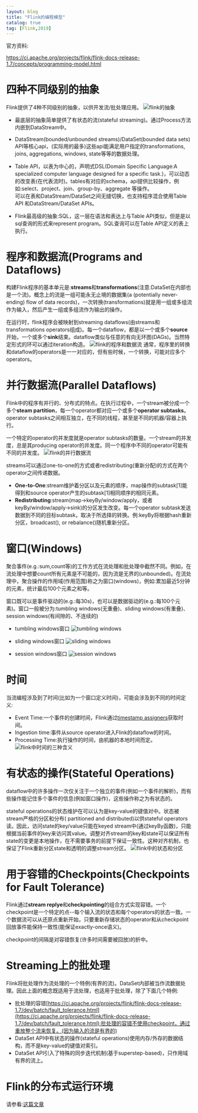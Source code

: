 ```yaml
---
layout: blog
title: "Flink的编程模型"
catalog: true
tag: [Flink,2019]
---
```


官方资料:

https://ci.apache.org/projects/flink/flink-docs-release-1.7/concepts/programming-model.html



# 四种不同级别的抽象
Flink提供了4种不同级别的抽象，以供开发流/批处理应用。
![flink的抽象](https://raw.githubusercontent.com/RussXia/RussXia.github.io/master/_pic/flink_levels_of_abstraction.jpeg)

+ 最底层的抽象简单提供了有状态的流(stateful streaming)。通过Process方法内嵌到DataStream中。

+ DataStream(bounded/unbounded streams)/DataSet(bounded data sets) API等核心api，(实际用的最多)这些api能满足用户指定的transformations, joins, aggregations, windows, state等等的数据处理。

+ Table API，以表为中心的，声明式DSL(Domain Specific Language:A specialized computer language designed for a specific task.)，可以动态的改变表(在代表流时)。tables有对应的schema，api提供比较操作，例如:select、project、join、group-by、aggregate 等操作。
<br>可以在表和DataStream/DataSet之间无缝切换，也支持程序混合使用Table API 和DataStream/DataSet APIs。

+ Flink最高级的抽象:SQL，这一层在语法和表达上与Table API类似，但是是以sql查询的形式来represent program。SQL查询可以在Table API定义的表上执行。

# 程序和数据流(Programs and Dataflows)
构建Flink程序的基本单元是:<B>streams</B>和<B>transformations</B>(注意:DataSet在内部也是一个流)。概念上的流是一组可能永无止境的数据集(a (potentially never-ending) flow of data records)，一次转换(transformations)就是用一组或多组流作为输入，然后产生一组或多组流作为输出的操作。

在运行时，flink程序会被映射到streaming dataflows(由streams和transformations operators组成)。每一个dataflow，都是以一个或多个<B>source</B>开始，一个或多个<B>sink</B>结束。dataflow类似与任意的有向无环图(DAGs)。当然特定形式的环可以通过iteration构造。
![flink的程序和数据流](https://raw.githubusercontent.com/RussXia/RussXia.github.io/master/_pic/flink_program_dataflow.jpg)
通常，程序里的转换和dataflow的operators是一一对应的，但有些时候，一个转换，可能对应多个operators。

# 并行数据流(Parallel Dataflows)
Flink中的程序有并行的、分布式的特点。在执行过程中，一个stream被分成一个多个<B>steam partition</B>，每一个operator都对应一个或多个<B>operator subtasks</B>。operator subtasks之间相互独立，在不同的线程，甚至是不同的机器/容器上执行。

一个特定的operator的并发度就是operator subtasks的数量。一个stream的并发度，总是其producing operator的并发度。同一个程序中不同的operator可能有不同的并发度。
![flink的并行数据流](https://raw.githubusercontent.com/RussXia/RussXia.github.io/master/_pic/flink_parallel_dataflow.jpg)

streams可以通过one-to-one的方式或者redistributing(重新分配)的方式在两个operator之间传递数据。
+ <B>One-to-One</B>:stream维护着分区以及元素的顺序，map操作的subtask[1]能得到和source operator产生的subtask[1]相同顺序的相同元素。
+ <B>Redistributing</B>:stream(map->keyBy/window/apply，或者keyBy/window/apply->sink)的分区发生改变。每一个operator subtask发送数据到不同的目标subtask，取决于所选择的转换。例:keyBy将根据hash重新分区，broadcast(), or rebalance()随机重新分区。

# 窗口(Windows)
聚合事件(e.g.:sum,count等)的工作方式在流处理和批处理中截然不同。例如，在流处理中想要count所有元素是不可能的，因为流是无界的(unbounded)。在流处理中，聚合操作的作用域(作用范围)称之为窗口(windows)，例如:累加最近5分钟的元素，统计最后100个元素之和等。

窗口既可以是事件驱动的(e.g.:每30s)，也可以是数据驱动的(e.g.:每100个元素)。窗口一般被分为:tumbling windows(无重叠)、sliding windows(有重叠)、session windows(有间隙的、不连续的)

+ tumbling windows窗口
![tumbling windows](https://raw.githubusercontent.com/RussXia/RussXia.github.io/master/_pic/flink-tumbling-windows.jpg)

+ sliding windows窗口
![sliding windows](https://raw.githubusercontent.com/RussXia/RussXia.github.io/master/_pic/flink-sliding-windows.jpg)

+ session windows窗口
![session windows](https://raw.githubusercontent.com/RussXia/RussXia.github.io/master/_pic/flink-session-windows.jpeg)

# 时间
当流编程涉及到了时间(比如为一个窗口定义时间)，可能会涉及到不同的时间定义:
+ Event Time:一个事件的创建时间，Flink通过[timestamp assigners](https://ci.apache.org/projects/flink/flink-docs-release-1.7/dev/event_timestamps_watermarks.html)获取时间。
+ Ingestion time:事件从source operator进入Flink的dataflow的时间。
+ Processing Time:执行操作的时间，由机器的本地时间而定。
![flink中时间的三种含义](https://raw.githubusercontent.com/RussXia/RussXia.github.io/master/_pic/flink_event_ingestion_processing_time.jpg)

# 有状态的操作(Stateful Operations)
dataflow中的许多操作一次仅关注于一个独立的事件(例如一个事件的解析)，而有些操作能记住多个事件的信息(例如窗口操作)，这些操作称之为有状态的。

stateful operations的状态维护在可以认为是key-value的键值对中。状态被stream严格的分区和分布( partitioned and distributed)以供stateful operators读。因此，访问state的key/value只能在keyed stream中(通过keyBy函数)，只能根据当前事件的key来访问其value。调整对齐stream的key和state可以保证所有state的变更是本地操作，在不需要事务的前提下保证一致性。这种对齐机制，也保证了Flink重新分区state和透明的调整stream分区。
![flink中的状态和分区](https://raw.githubusercontent.com/RussXia/RussXia.github.io/master/_pic/flink_state_partitioning.jpg)

# 用于容错的Checkpoints(Checkpoints for Fault Tolerance)
Flink通过<B>stream replye</B>和<B>checkpointing</B>的组合方式实现容错。一个checkpoint是一个特定的点--每个输入流的状态和每个operators的状态一致。一个数据流可以从还原点重新开始，只要重新存储状态的operator和从checkpoint回放事件能保持一致性(能保证exactly-once语义)。

checkpoint的间隔是对容错恢复(许多时间需要被回放)的折中。

# Streaming上的批处理
Flink将批处理作为流处理的一个特例(有界的流)。DataSet内部被当作流数据处理。因此上面的概念既适用于流处理，也适用于批处理，除了下面几个特例:
+ 批处理的容错[https://ci.apache.org/projects/flink/flink-docs-release-1.7/dev/batch/fault_tolerance.html](https://ci.apache.org/projects/flink/flink-docs-release-1.7/dev/batch/fault_tolerance.html):批处理的容错不使用checkpoint，通过重放整个流来恢复。(因为输入的流是有界的)
+ DataSet API中有状态的操作(stateful operations)使用内存/外存的数据结构，而不是key-value的键值对索引。
+ DataSet API引入了特殊的同步迭代机制(基于superstep-based)，只作用域有界的流上。

# Flink的分布式运行环境
请参看:[这篇文章](http://weyo.me/pages/techs/flink-translations-distributed-runtime-environment/)
